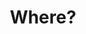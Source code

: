 ---
title: "Where?"
layout: revealjs-exercise
goal: "This is the goal"
why:
  - Explanation 1
  - Explanation 2
  - Explanation 3
principles:
standardtime: 700
content:
  - center: "aqui"
    translation: "here"
  - center: "lá"
    translation: "there"
  - center: "ali"
    translation: "over there"
  - center: "em casa"
    translation: "at home"
  - center: "na minha casa"
    translation: "in my house"
  - center: "na escola"
    translation: "at school"
  - center: "perto daqui"
    translation: "near here"
  - center: "longe daqui"
    translation: "far from here"
  - center: "perto"
    translation: "near"
  - center: "longe"
    translation: "far"
  - center: "forte" 
    translation: "strong"
  - center: "fraco"
    translation: "weak"
  - center: "solteiro"
    translation: "single"
  - center: "casado"
    translation: "married"
  - center: "bonito" 
    translation: "handsome"
  - center: "feio" 
    translation: "ugly"
  - center: "bonita" 
    translation: "pretty"
  - center: "loira" 
    translation: "blonde"
  - center: "morena" 
    translation: "brunette"
  - center: "saudavél" 
    translation: "healthy"
  - center: "doente" 
    translation: "sick"
  - center: "bem"  
    translation: "well"
  - center: "mal"
    translation: "bad"
---